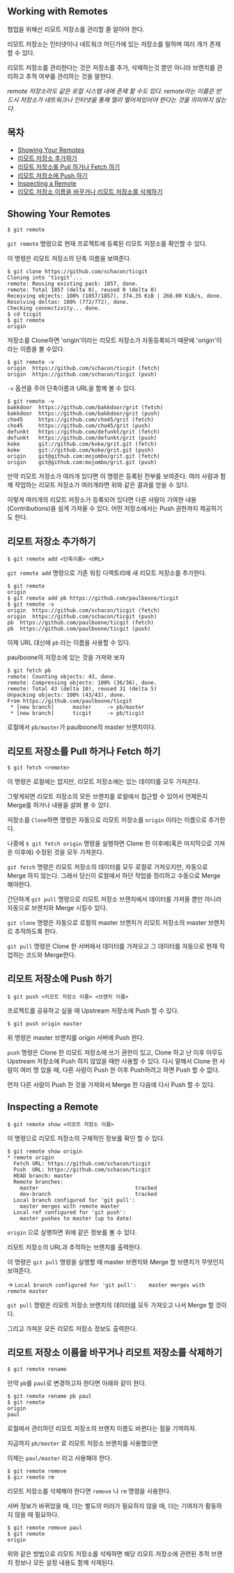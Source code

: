## Working with Remotes

협업을 위해선 리모트 저장소를 관리할 줄 알아야 한다.

리모트 저장소는 인터넷이나 네트워크 어딘가에 있는 저장소를 말하며 여러 개가 존재 할 수 있다.

리모트 저장소를 관리한다는 것은 저장소를 추가, 삭제하는것 뿐만 아니라 브랜치를 관리하고 추적 여부를 관리하는 것을 말한다.

_remote 저장소라도 같은 로컬 시스템 내에 존재 할 수도 있다. remote라는 이름은 반드시 저장소가 네트워크나 인터넷을 통해 멀리 떨어져있어야 한다는 것을 의미하지 않는다._



## 목차

- [Showing Your Remotes](#showing-your-remotes)
- [리모트 저장소 추가하기](#리모트-저장소-추가하기)
- [리모트 저장소를 Pull 하거나 Fetch 하기](#리모트-저장소를-pull-하거나-fetch-하기)
- [리모트 저장소에 Push 하기](#리모트-저장소에-push-하기)
- [Inspecting a Remote](#inspecting-a-remote)
- [리모트 저장소 이름을 바꾸거나 리모트 저장소를 삭제하기](#리모트-저장소-이름을-바꾸거나-리모트-저장소를-삭제하기)



## Showing Your Remotes

```
$ git remote
```

``git remote`` 명령으로 현재 프로젝트에 등록된 리모트 저장소를 확인할 수 있다.

이 명령은 리모트 저장소의 단축 이름을 보여준다.

```
$ git clone https://github.com/schacon/ticgit
Cloning into 'ticgit'...
remote: Reusing existing pack: 1857, done.
remote: Total 1857 (delta 0), reused 0 (delta 0)
Receiving objects: 100% (1857/1857), 374.35 KiB | 268.00 KiB/s, done.
Resolving deltas: 100% (772/772), done.
Checking connectivity... done.
$ cd ticgit
$ git remote
origin
```

저장소를 Clone하면 'origin'이라는 리모트 저장소가 자동등록되기 때문에 'origin'이라는 이름을 볼 수있다.

```
$ git remote -v
origin	https://github.com/schacon/ticgit (fetch)
origin	https://github.com/schacon/ticgit (push)
```

``-v`` 옵션을 주어 단축이름과 URL을 함께 볼 수 있다.

```
$ git remote -v
bakkdoor  https://github.com/bakkdoor/grit (fetch)
bakkdoor  https://github.com/bakkdoor/grit (push)
cho45     https://github.com/cho45/grit (fetch)
cho45     https://github.com/cho45/grit (push)
defunkt   https://github.com/defunkt/grit (fetch)
defunkt   https://github.com/defunkt/grit (push)
koke      git://github.com/koke/grit.git (fetch)
koke      git://github.com/koke/grit.git (push)
origin    git@github.com:mojombo/grit.git (fetch)
origin    git@github.com:mojombo/grit.git (push)
```

만약 리모트 저장소가 여러개 있다면 이 명령은 등록된 전부를 보여준다. 여러 사람과 함께 작업하는 리모트 저장소가 여러개라면 위와 같은 결과를 얻을 수 있다.

이렇게 여러개의 리모트 저장소가 등록되어 있다면 다른 사람이 기여한 내용(Contributions)을 쉽게 가져올 수 있다. 어떤 저장소에서는 Push 권한까지 제공하기도 한다.



## 리모트 저장소 추가하기

```
$ git remote add <단축이름> <URL>
```

``git remote add`` 명령으로 기존 워킹 디렉토리에 새 리모트 저장소를 추가한다.

```
$ git remote
origin
$ git remote add pb https://github.com/paulboone/ticgit
$ git remote -v
origin	https://github.com/schacon/ticgit (fetch)
origin	https://github.com/schacon/ticgit (push)
pb	https://github.com/paulboone/ticgit (fetch)
pb	https://github.com/paulboone/ticgit (push)
```

이제 URL 대신에 ``pb`` 라는 이름을 사용할 수 있다.

paulboone의 저장소에 있는 것을 가져와 보자

```
$ git fetch pb
remote: Counting objects: 43, done.
remote: Compressing objects: 100% (36/36), done.
remote: Total 43 (delta 10), reused 31 (delta 5)
Unpacking objects: 100% (43/43), done.
From https://github.com/paulboone/ticgit
 * [new branch]      master     -> pb/master
 * [new branch]      ticgit     -> pb/ticgit
```

로컬에서 ``pb/master``가 paulboone의 master 브랜치이다.



## 리모트 저장소를 Pull 하거나 Fetch 하기

```
$ git fetch <remote>
```

이 명령은 로컬에는 없지만, 리모트 저장소에는 있는 데이터를 모두 가져온다.

그렇게되면 리모트 저장소의 모든 브랜치를 로컬에서 접근할 수 있어서 언제든지 Merge를 하거나 내용을 살펴 볼 수 있다.

저장소를 ``Clone``하면 명령은 자동으로 리모트 저장소를 ``origin`` 이라는 이름으로 추가한다.

나중에 ``$ git fetch origin`` 명령을 실행하면 Clone 한 이후에(혹은 마지막으로 가져온 이후에) 수정된 것을 모두 가져온다.

``git fetch`` 명령은 리모트 저장소의 데이터를 모두 로컬로 가져오지만, 자동으로 Merge 하지 않는다.
그래서 당신이 로컬에서 하던 작업을 정리하고 수동으로 Merge 해야한다.

간단하게 ``git pull`` 명령으로 리모트 저장소 브랜치에서 데이터를 가져올 뿐만 아니라 자동으로 브랜치와 Merge 시킬수 있다. 

``git clone`` 명령은 자동으로 로컬의 master 브랜치가 리모트 저장소의 master 브랜치르 추적하도록 한다.

``git pull`` 명령은 Clone 한 서버에서 데이터를 가져오고 그 데이터를 자동으로 현재 작업하는 코드와 Merge한다.



## 리모트 저장소에 Push 하기

```
$ git push <리모트 저장소 이름> <브랜치 이름>
```

프로젝트를 공유하고 싶을 때 Upstream 저장소에 Push 할 수 있다.

```
$ git push origin master
```

위 명령은 master 브랜치를 origin 서버에 Push 한다.

``push`` 명령은 Clone 한 리모트 저장소에 쓰기 권한이 있고, Clone 하고 난 이후 아무도 Upstream 저장소에 Push 하지 않았을 때만 사용할 수 있다. 다시 말해서 Clone 한 사람이 여러 명 있을 때, 다른 사람이 Push 한 이후 Push하려고 하면 Push 할 수 없다.

먼저 다른 사람이 Push 한 것을 가져와서 Merge 한 다음에 다시 Push 할 수 있다.



## Inspecting a Remote

```
$ git remote show <리모트 저장소 이름>
```

이 명령으로 리모트 저장소의 구체적인 정보를 확인 할 수 있다.

```
$ git remote show origin
* remote origin
  Fetch URL: https://github.com/schacon/ticgit
  Push  URL: https://github.com/schacon/ticgit
  HEAD branch: master
  Remote branches:
    master                               tracked
    dev-branch                           tracked
  Local branch configured for 'git pull':
    master merges with remote master
  Local ref configured for 'git push':
    master pushes to master (up to date)
```

``origin`` 으로 실행하면 위에 같은 정보를 볼 수 있다.

리모트 저장소의 URL과 추적하는 브랜치를 출력한다.

이 명령은 ``git pull`` 명령을 실행할 때 master 브랜치와 Merge 할 브랜치가 무엇인지 보여준다.

-> ``Local branch configured for 'git pull':    master merges with remote master``

``git pull`` 명령은 리모트 저장소 브랜치의 데이터를 모두 가져오고 나서 Merge 할 것이다.

그리고 가져온 모든 리모트 저장소 정보도 출력한다.



## 리모트 저장소 이름을 바꾸거나 리모트 저장소를 삭제하기

```
$ git remote rename
```

만약 ``pb``를 ``paul``로 변경하고자 한다면 아래와 같이 한다.

```
$ git remote rename pb paul
$ git remote
origin
paul
```

로컬에서 관리하던 리모트 저장소의 브랜치 이름도 바뀐다는 점을 기억하자.

지금까지 ``pb/master`` 로 리모트 저장소 브랜치를 사용했으면

이제는 ``paul/master`` 라고 사용해야 한다.



```
$ git remote remove
$ gir remote rm
```

리모트 저장소를 삭제해야 한다면 ``remove`` 나 ``rm`` 명령을 사용한다.

서버 정보가 바뀌었을 때, 더는 별도의 미러가 필요하지 않을 때, 더는 기여자가 활동하지 않을 때 필요하다.

```
$ git remote remove paul
$ git remote
origin
```

위와 같은 방법으로 리모트 저장소를 삭제하면 해당 리모트 저장소에 관련된 추적 브랜치 정보나 모든 설정 내용도 함께 삭제된다.
